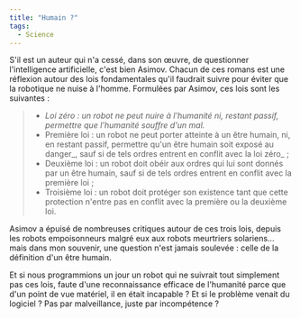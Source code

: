 ```yaml
---
title: "Humain ?"
tags:
  - Science
---
```


S'il est un auteur qui n'a cessé, dans son œuvre, de questionner l'intelligence artificielle, c'est bien Asimov. Chacun de ces romans est une réflexion autour des lois fondamentales qu'il faudrait suivre pour éviter que la robotique ne nuise à l'homme. Formulées par Asimov, ces lois sont les suivantes :

> * _Loi zéro : un robot ne peut nuire à l'humanité ni, restant passif, permettre que l'humanité souffre d'un mal._
> * Première loi : un robot ne peut porter atteinte à un être humain, ni, en restant passif, permettre qu'un être humain soit exposé au danger_, sauf si de tels ordres entrent en conflit avec la loi zéro_ ;
> * Deuxième loi : un robot doit obéir aux ordres qui lui sont donnés par un être humain, sauf si de tels ordres entrent en conflit avec la première loi ;
> * Troisième loi : un robot doit protéger son existence tant que cette protection n'entre pas en conflit avec la première ou la deuxième loi.

Asimov a épuisé de nombreuses critiques autour de ces trois lois, depuis les robots empoisonneurs malgré eux aux robots meurtriers solariens... mais dans mon souvenir, une question n'est jamais soulevée : celle de la définition d'un être humain.

Et si nous programmions un jour un robot qui ne suivrait tout simplement pas ces lois, faute d'une reconnaissance efficace de l'humanité parce que d'un point de vue matériel, il en était incapable ? Et si le problème venait du logiciel ? Pas par malveillance, juste par incompétence ?
